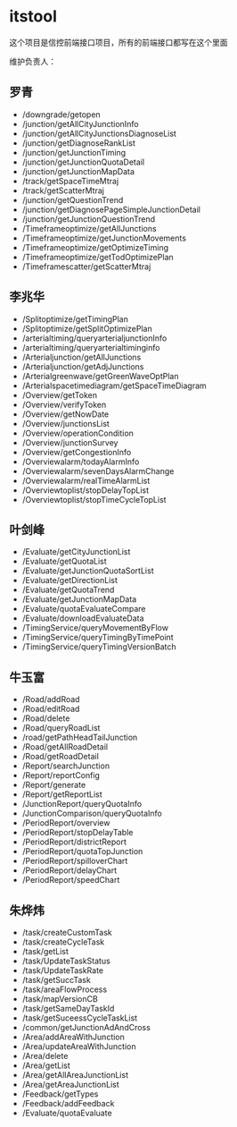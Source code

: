 # itstool 

 这个项目是信控前端接口项目，所有的前端接口都写在这个里面

 
维护负责人：

## 罗青
* /downgrade/getopen
* /junction/getAllCityJunctionInfo
* /junction/getAllCityJunctionsDiagnoseList
* /junction/getDiagnoseRankList
* /junction/getJunctionTiming
* /junction/getJunctionQuotaDetail
* /junction/getJunctionMapData
* /track/getSpaceTimeMtraj
* /track/getScatterMtraj
* /junction/getQuestionTrend
* /junction/getDiagnosePageSimpleJunctionDetail
* /junction/getJunctionQuestionTrend
* /Timeframeoptimize/getAllJunctions
* /Timeframeoptimize/getJunctionMovements
* /Timeframeoptimize/getOptimizeTiming
* /Timeframeoptimize/getTodOptimizePlan
* /Timeframescatter/getScatterMtraj

 
## 李兆华
* /Splitoptimize/getTimingPlan
* /Splitoptimize/getSplitOptimizePlan
* /arterialtiming/queryarterialjunctionInfo
* /arterialtiming/queryarterialtiminginfo
* /Arterialjunction/getAllJunctions
* /Arterialjunction/getAdjJunctions
* /Arterialgreenwave/getGreenWaveOptPlan
* /Arterialspacetimediagram/getSpaceTimeDiagram
* /Overview/getToken
* /Overview/verifyToken
* /Overview/getNowDate
* /Overview/junctionsList
* /Overview/operationCondition
* /Overview/junctionSurvey
* /Overview/getCongestionInfo
* /Overviewalarm/todayAlarmInfo
* /Overviewalarm/sevenDaysAlarmChange
* /Overviewalarm/realTimeAlarmList
* /Overviewtoplist/stopDelayTopList
* /Overviewtoplist/stopTimeCycleTopList

## 叶剑峰
* /Evaluate/getCityJunctionList
* /Evaluate/getQuotaList
* /Evaluate/getJunctionQuotaSortList
* /Evaluate/getDirectionList
* /Evaluate/getQuotaTrend
* /Evaluate/getJunctionMapData
* /Evaluate/quotaEvaluateCompare
* /Evaluate/downloadEvaluateData
* /TimingService/queryMovementByFlow
* /TimingService/queryTimingByTimePoint
* /TimingService/queryTimingVersionBatch

## 牛玉富
* /Road/addRoad
* /Road/editRoad
* /Road/delete
* /Road/queryRoadList
* /road/getPathHeadTailJunction
* /Road/getAllRoadDetail
* /Road/getRoadDetail
* /Report/searchJunction
* /Report/reportConfig
* /Report/generate
* /Report/getReportList
* /JunctionReport/queryQuotaInfo
* /JunctionComparison/queryQuotaInfo
* /PeriodReport/overview
* /PeriodReport/stopDelayTable
* /PeriodReport/districtReport
* /PeriodReport/quotaTopJunction
* /PeriodReport/spilloverChart
* /PeriodReport/delayChart
* /PeriodReport/speedChart

## 朱烨炜
* /task/createCustomTask
* /task/createCycleTask
* /task/getList
* /task/UpdateTaskStatus
* /task/UpdateTaskRate
* /task/getSuccTask
* /task/areaFlowProcess
* /task/mapVersionCB
* /task/getSameDayTaskId
* /task/getSuceessCycleTaskList
* /common/getJunctionAdAndCross
* /Area/addAreaWithJunction
* /Area/updateAreaWithJunction
* /Area/delete
* /Area/getList
* /Area/getAllAreaJunctionList
* /Area/getAreaJunctionList
* /Feedback/getTypes
* /Feedback/addFeedback
* /Evaluate/quotaEvaluate